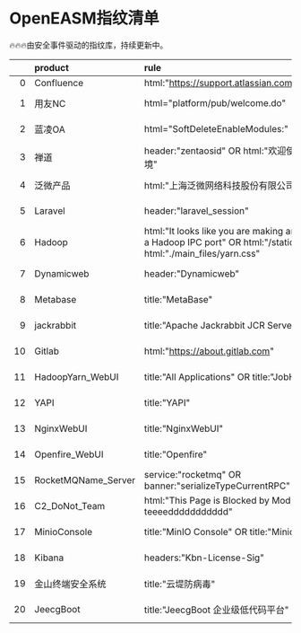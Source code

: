 # OpenEASM指纹清单 

 🔥🔥🔥由安全事件驱动的指纹库，持续更新中。

|    | product             | rule                                                                                                                                  | update_at   |
|---:|:--------------------|:--------------------------------------------------------------------------------------------------------------------------------------|:------------|
|  0 | Confluence          | html:"https://support.atlassian.com/help/confluence" || header:"X-Confluence-Request-Time"                                            | 2023-08-08  |
|  1 | 用友NC                | html="platform/pub/welcome.do"                                                                                                        | 2023-08-08  |
|  2 | 蓝凌OA                | html="SoftDeleteEnableModules:"                                                                                                       | 2023-08-08  |
|  3 | 禅道                  | header:"zentaosid" OR html:"欢迎使用禅道集成运行环境"                                                                                             | 2023-08-08  |
|  4 | 泛微产品                | html:"上海泛微网络科技股份有限公司"                                                                                                                 | 2023-08-08  |
|  5 | Laravel             | header:"laravel_session"                                                                                                              | 2023-08-08  |
|  6 | Hadoop              | html:"It looks like you are making an HTTP request to a Hadoop IPC port" OR html:"/static/hadoop.css" OR html:"./main_files/yarn.css" | 2023-08-08  |
|  7 | Dynamicweb          | header:"Dynamicweb"                                                                                                                   | 2023-08-08  |
|  8 | Metabase            | title:"MetaBase"                                                                                                                      | 2023-07-27  |
|  9 | jackrabbit          | title:"Apache Jackrabbit JCR Server"                                                                                                  | 2023-07-27  |
| 10 | Gitlab              | html:"https://about.gitlab.com"                                                                                                       | 2023-07-17  |
| 11 | HadoopYarn_WebUI    | title:"All Applications" OR title:"JobHistory"                                                                                        | 2023-07-17  |
| 12 | YAPI                | title:"YAPI"                                                                                                                          | 2023-07-17  |
| 13 | NginxWebUI          | title:"NginxWebUI"                                                                                                                    | 2023-07-17  |
| 14 | Openfire_WebUI      | title:"Openfire"                                                                                                                      | 2023-07-17  |
| 15 | RocketMQName_Server | service:"rocketmq" OR banner:"serializeTypeCurrentRPC"                                                                                | 2023-07-14  |
| 16 | C2_DoNot_Team       | html:"This Page is Blocked by Mod Security teeeeddddddddddd"                                                                          | 2023-07-13  |
| 17 | MinioConsole        | title:"MinIO Console" OR title:"Minio Browser"                                                                                        | 2023-07-12  |
| 18 | Kibana              | headers:"Kbn-License-Sig"                                                                                                             | 2023-07-12  |
| 19 | 金山终端安全系统            | title:"云堤防病毒"                                                                                                                         | 2023-07-12  |
| 20 | JeecgBoot           | title:"JeecgBoot 企业级低代码平台"                                                                                                            | 2023-07-12  |